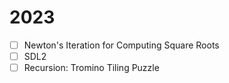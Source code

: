 # 2023

- [ ] Newton's Iteration for Computing Square Roots
- [ ] SDL2
- [ ] Recursion: Tromino Tiling Puzzle